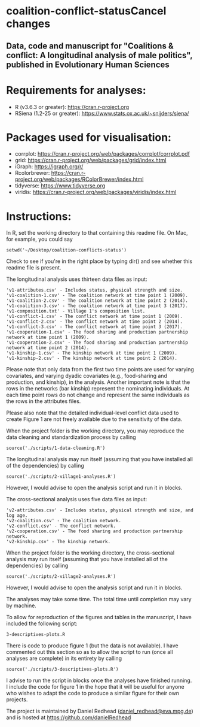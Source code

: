 # coalition-conflict-statusCancel changes

Data, code and manuscript for "Coalitions & conflict: A longitudinal analysis of male politics", published in Evolutionary Human Sciences
----------------------------

# Requirements for analyses:

- R (v3.6.3 or greater): https://cran.r-project.org
- RSiena (1.2-25 or greater): https://www.stats.ox.ac.uk/~snijders/siena/

# Packages used for visualisation:

- corrplot: https://cran.r-project.org/web/packages/corrplot/corrplot.pdf
- grid: https://cran.r-project.org/web/packages/grid/index.html
- iGraph: https://igraph.org/r/
- Rcolorbrewer: https://cran.r-project.org/web/packages/RColorBrewer/index.html
- tidyverse: https://www.tidyverse.org
- viridis: https://cran.r-project.org/web/packages/viridis/index.html

# Instructions:

In R, set the working directory to that containing this readme file. On Mac, for example, you could say

```
setwd('~/Desktop/coalition-conflicts-status')
```

Check to see if you're in the right place by typing dir() and see whether this readme file is present.


The longitudinal analysis uses thirteen data files as input:

```
'v1-attributes.csv' - Includes status, physical strength and size.
'v1-coalition-1.csv' - The coalition network at time point 1 (2009).
'v1-coalition-2.csv' - The coalition network at time point 2 (2014).
'v1-coalition-3.csv' - The coalition network at time point 3 (2017).
'v1-composition.txt' - Village 1's composition list.
'v1-conflict-1.csv' - The conflict network at time point 1 (2009).
'v1-conflict-2.csv' - The conflict network at time point 2 (2014).
'v1-conflict-3.csv' - The conflict network at time point 3 (2017).
'v1-cooperation-1.csv' - The food sharing and production partnership network at time point 1 (2009).
'v1-cooperation-2.csv' - The food sharing and production partnership network at time point 2 (2014).
'v1-kinship-1.csv' - The kinship network at time point 1 (2009).
'v1-kinship-2.csv' - The kinship network at time point 2 (2014).

```

Please note that only data from the first two time points are used for varying covariates, and varying dyadic covariates (e.g., food-sharing and production, and kinship), in the analysis. Another important note is that the rows in the networks (bar kinship) represent the nominating individuals. At each time point rows do not change and represent the same individuals as the rows in the attributes files.

Please also note that the detailed individual-level conflict data used to create Figure 1 are not freely available due to the sensitivity of the data.

When the project folder is the working directory, you may reproduce the data cleaning and standardization process by calling

```
source('./scripts/1-data-cleaning.R')
```

The longitudinal analysis may run itself (assuming that you have installed all of the dependencies) by calling

```
source('./scripts/2-village1-analyses.R')
```

However, I would advise to open the analysis script and run it in blocks.

The cross-sectional analysis uses five data files as input:

```
'v2-attributes.csv' - Includes status, physical strength and size, and log age.  
'v2-coalition.csv' - The coalition network.  
'v2-conflict.csv' - The conflict network.  
'v2-cooperation.csv' - The food sharing and production partnership network.  
'v2-kinship.csv' - The kinship network.  
```

When the project folder is the working directory, the cross-sectional analysis may run itself (assuming that you have installed all of the dependencies) by calling

```
source('./scripts/2-village2-analyses.R')
```

However, I would advise to open the analysis script and run it in blocks.

The analyses may take some time. The total time until completion may vary by machine.

To allow for reproduction of the figures and tables in the manuscript, I have included the following script:

```
3-descriptives-plots.R
```

There is code to produce figure 1 (but the data is not available). I have commented out this section so as to allow the script to run (once all analyses are complete) in its entirety by calling

```
source('./scripts/3-descriptives-plots.R')
```

I advise to run the script in blocks once the analyses have finished running. I include the code for figure 1 in the hope that it will be useful for anyone who wishes to adapt the code to produce a similar figure for their own projects.

The project is maintained by Daniel Redhead (daniel_redhead@eva.mpg.de) and is hosted at https://github.com/danielRedhead
